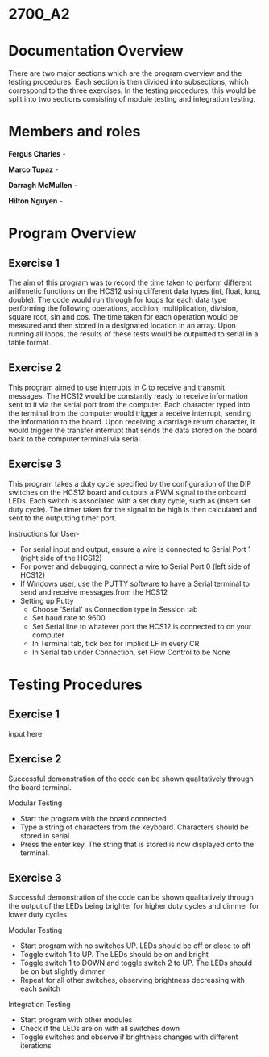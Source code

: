 # 2700_A2

# Documentation Overview
There are two major sections which are the program overview and the testing procedures.  Each section is then divided into subsections, which correspond to the three exercises. In the testing procedures, this would be split into two sections consisting of module testing and integration testing. 

# Members and roles

**Fergus Charles** - 

**Marco Tupaz** - 

**Darragh McMullen** - 

**Hilton Nguyen** - 


# Program Overview

## Exercise 1
The aim of this program was to record the time taken to perform different arithmetic functions on the HCS12 using different data types (int, float, long, double). The code would run through for loops for each data type performing the following operations, addition, multiplication, division, square root, sin and cos. The time taken for each operation would be measured and then stored in a designated location in an array. Upon running all loops, the results of these tests would be outputted to serial in a table format. 

## Exercise 2
This program aimed to use interrupts in C to receive and transmit messages. The HCS12 would be constantly ready to receive information sent to it via the serial port from the computer. Each character typed into the terminal from the computer would trigger a receive interrupt, sending the information to the board. Upon receiving a carriage return character, it would trigger the transfer interrupt that sends the data stored on the board back to the computer terminal via serial. 

## Exercise 3
This program takes a duty cycle specified by the configuration of the DIP switches on the HCS12 board and outputs a PWM signal to the onboard LEDs. Each switch is associated with a set duty cycle, such as (insert set duty cycle). The timer taken for the signal to be high is then calculated and sent to the outputting timer port. 

Instructions for User-
- For serial input and output, ensure a wire is connected to Serial Port 1 (right side of the HCS12)
- For power and debugging, connect a wire to Serial Port 0 (left side of HCS12)
- If Windows user, use the PUTTY software to have a Serial terminal to send and receive messages from the HCS12
- Setting up Putty
	- Choose ‘Serial’ as Connection type in Session tab
	- Set baud rate to 9600
	- Set Serial line to whatever port the HCS12 is connected to on your computer
	- In Terminal tab, tick box for Implicit LF in every CR
	- In Serial tab under Connection, set Flow Control to be None


# Testing Procedures

## Exercise 1
input here

## Exercise 2
Successful demonstration of the code can be shown qualitatively through the board terminal.

Modular Testing
- Start the program with the board connected
- Type a string of characters from the keyboard. Characters should be stored in serial.
- Press the enter key. The string that is stored is now displayed onto the terminal.


## Exercise 3
Successful demonstration of the code can be shown qualitatively through the output of the LEDs being brighter for higher duty cycles and dimmer for lower duty cycles. 

Modular Testing
- Start program with no switches UP. LEDs should be off or close to off
- Toggle switch 1 to UP. The LEDs should be on and bright
- Toggle switch 1 to DOWN and toggle switch 2 to UP. The LEDs should be on but slightly dimmer
- Repeat for all other switches, observing brightness decreasing with each switch

Integration Testing
- Start program with other modules
- Check if the LEDs are on with all switches down
- Toggle switches and observe if brightness changes with different iterations

